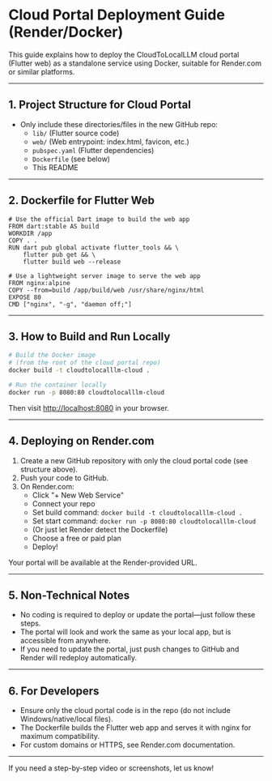 # Cloud Portal Deployment Guide (Render/Docker)

This guide explains how to deploy the CloudToLocalLLM cloud portal (Flutter web) as a standalone service using Docker, suitable for Render.com or similar platforms.

---

## 1. Project Structure for Cloud Portal

- Only include these directories/files in the new GitHub repo:
  - `lib/` (Flutter source code)
  - `web/` (Web entrypoint: index.html, favicon, etc.)
  - `pubspec.yaml` (Flutter dependencies)
  - `Dockerfile` (see below)
  - This README

---

## 2. Dockerfile for Flutter Web

```
# Use the official Dart image to build the web app
FROM dart:stable AS build
WORKDIR /app
COPY . .
RUN dart pub global activate flutter_tools && \
    flutter pub get && \
    flutter build web --release

# Use a lightweight server image to serve the web app
FROM nginx:alpine
COPY --from=build /app/build/web /usr/share/nginx/html
EXPOSE 80
CMD ["nginx", "-g", "daemon off;"]
```

---

## 3. How to Build and Run Locally

```sh
# Build the Docker image
# (from the root of the cloud portal repo)
docker build -t cloudtolocalllm-cloud .

# Run the container locally
docker run -p 8080:80 cloudtolocalllm-cloud
```

Then visit [http://localhost:8080](http://localhost:8080) in your browser.

---

## 4. Deploying on Render.com

1. Create a new GitHub repository with only the cloud portal code (see structure above).
2. Push your code to GitHub.
3. On Render.com:
   - Click "+ New Web Service"
   - Connect your repo
   - Set build command: `docker build -t cloudtolocalllm-cloud .`
   - Set start command: `docker run -p 8080:80 cloudtolocalllm-cloud`
   - (Or just let Render detect the Dockerfile)
   - Choose a free or paid plan
   - Deploy!

Your portal will be available at the Render-provided URL.

---

## 5. Non-Technical Notes

- No coding is required to deploy or update the portal—just follow these steps.
- The portal will look and work the same as your local app, but is accessible from anywhere.
- If you need to update the portal, just push changes to GitHub and Render will redeploy automatically.

---

## 6. For Developers

- Ensure only the cloud portal code is in the repo (do not include Windows/native/local files).
- The Dockerfile builds the Flutter web app and serves it with nginx for maximum compatibility.
- For custom domains or HTTPS, see Render.com documentation.

---

If you need a step-by-step video or screenshots, let us know!

